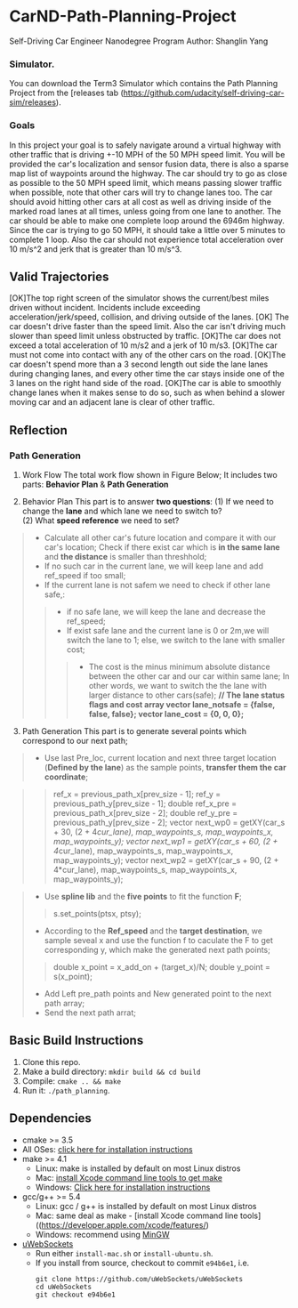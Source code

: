# CarND-Path-Planning-Project
Self-Driving Car Engineer Nanodegree Program
Author: Shanglin Yang

   
### Simulator.
You can download the Term3 Simulator which contains the Path Planning Project from the [releases tab (https://github.com/udacity/self-driving-car-sim/releases).

### Goals
In this project your goal is to safely navigate around a virtual highway with other traffic that is driving +-10 MPH of the 50 MPH speed limit. You will be provided the car's localization and sensor fusion data, there is also a sparse map list of waypoints around the highway. The car should try to go as close as possible to the 50 MPH speed limit, which means passing slower traffic when possible, note that other cars will try to change lanes too. The car should avoid hitting other cars at all cost as well as driving inside of the marked road lanes at all times, unless going from one lane to another. The car should be able to make one complete loop around the 6946m highway. Since the car is trying to go 50 MPH, it should take a little over 5 minutes to complete 1 loop. Also the car should not experience total acceleration over 10 m/s^2 and jerk that is greater than 10 m/s^3.

## Valid Trajectories
[OK]The top right screen of the simulator shows the current/best miles driven without incident. Incidents include exceeding acceleration/jerk/speed, collision, and driving outside of the lanes. 
[OK] The car doesn't drive faster than the speed limit. Also the car isn't driving much slower than speed limit unless obstructed by traffic.
[OK]The car does not exceed a total acceleration of 10 m/s2 and a jerk of 10 m/s3.
[OK]The car must not come into contact with any of the other cars on the road.
[OK]The car doesn't spend more than a 3 second length out side the lane lanes during changing lanes, and every other time the car stays inside one of the 3 lanes on the right hand side of the road.
[OK]The car is able to smoothly change lanes when it makes sense to do so, such as when behind a slower moving car and an adjacent lane is clear of other traffic.

## Reflection

### Path Generation
1. Work Flow
The total work flow shown in Figure Below;
It includes two parts: **Behavior Plan** & **Path Generation**

2. Behavior Plan
This part is to answer **two questions**:
(1) If we need to change the **lane** and which lane we need to switch to?  
 (2) What **speed reference** we need to set?
 > - Calculate all other car's future location and compare it with our car's location; Check if there exist car which is **in the same lane** and **the distance** is smaller than threshhold;  
 > - If no such car in the current lane, we will keep lane and add ref_speed if too small;
 > - If the current lane is not safem we need to check if other lane safe,:
 >> - if no safe lane, we will keep the lane and decrease the ref_speed;
 >> - If exist safe lane and the current lane is 0 or 2m,we will switch the lane to 1; else, we switch to the lane with smaller cost;
>>> - The cost is the minus minimum absolute distance between  the other car and our car within same lane; In other words, we want to switch the the lane with larger distance to other cars(safe);
>>> **// The lane status flags and cost array
	vector<bool> lane_notsafe = {false, false, false};
	vector<double> lane_cost = {0, 0, 0};**

3. Path Generation
This part is to generate several points which correspond to our next path;
> - Use last Pre_loc, current location and next three target location (**Defined by the lane**) as the sample points, **transfer them the car coordinate**;

>> ref_x = previous_path_x[prev_size - 1];
>>ref_y = previous_path_y[prev_size - 1];
>> double ref_x_pre = previous_path_x[prev_size - 2];
>> double ref_y_pre = previous_path_y[prev_size - 2];
>> vector<double> next_wp0 = getXY(car_s + 30, (2 + 4*cur_lane), map_waypoints_s, map_waypoints_x, map_waypoints_y);
>> vector<double> next_wp1 = getXY(car_s + 60, (2 + 4*cur_lane), map_waypoints_s, map_waypoints_x, map_waypoints_y);
>> vector<double> next_wp2 = getXY(car_s + 90, (2 + 4*cur_lane), map_waypoints_s, map_waypoints_x, map_waypoints_y);

> - Use **spline lib** and the  **five points** to fit the function **F**;
>> s.set_points(ptsx, ptsy);
> - According to the **Ref_speed** and the **target destination**, we sample seveal x and use the function f to caculate the F to get corresponding y, which make the generated next path points;
>> double x_point = x_add_on + (target_x)/N;
      double y_point = s(x_point);
> - Add Left pre_path points and New generated point to the next path array;
> - Send the next path arrat;


## Basic Build Instructions

1. Clone this repo.
2. Make a build directory: `mkdir build && cd build`
3. Compile: `cmake .. && make`
4. Run it: `./path_planning`.

## Dependencies

* cmake >= 3.5
 * All OSes: [click here for installation instructions](https://cmake.org/install/)
* make >= 4.1
  * Linux: make is installed by default on most Linux distros
  * Mac: [install Xcode command line tools to get make](https://developer.apple.com/xcode/features/)
  * Windows: [Click here for installation instructions](http://gnuwin32.sourceforge.net/packages/make.htm)
* gcc/g++ >= 5.4
  * Linux: gcc / g++ is installed by default on most Linux distros
  * Mac: same deal as make - [install Xcode command line tools]((https://developer.apple.com/xcode/features/)
  * Windows: recommend using [MinGW](http://www.mingw.org/)
* [uWebSockets](https://github.com/uWebSockets/uWebSockets)
  * Run either `install-mac.sh` or `install-ubuntu.sh`.
  * If you install from source, checkout to commit `e94b6e1`, i.e.
    ```
    git clone https://github.com/uWebSockets/uWebSockets 
    cd uWebSockets
    git checkout e94b6e1
    ```

